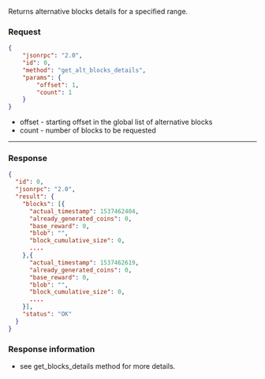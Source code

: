 Returns alternative blocks details for a specified range.

### Request

```json
{
	"jsonrpc": "2.0",
	"id": 0,
	"method": "get_alt_blocks_details",
	"params": {
		"offset": 1,
		"count": 1
	}
}
```

- offset - starting offset in the global list of alternative blocks
- count - number of blocks to be requested

---

### Response

```json
{
  "id": 0,
  "jsonrpc": "2.0",
  "result": {
    "blocks": [{
      "actual_timestamp": 1537462404,
      "already_generated_coins": 0,
      "base_reward": 0,
      "blob": "",
      "block_cumulative_size": 0,
      ....
    },{
      "actual_timestamp": 1537462619,
      "already_generated_coins": 0,
      "base_reward": 0,
      "blob": "",
      "block_cumulative_size": 0,
      ....
    }],
    "status": "OK"
  }
}
```

### Response information

- see get_blocks_details method for more details.